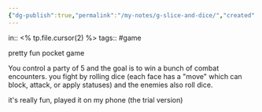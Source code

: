 ```yaml
---
{"dg-publish":true,"permalink":"/my-notes/g-slice-and-dice/","created":"2025-02-15T23:24:40.748-06:00","updated":"2025-02-15T23:26:02.150-06:00"}
---
```


in:: <% tp.file.cursor(2) %>
tags:: #game 

pretty fun pocket game

You control a party of 5 and the goal is to win a bunch of combat encounters. you fight by rolling dice (each face has a "move" which can block, attack, or apply statuses) and the enemies also roll dice.

it's really fun, played it on my phone (the trial version)
